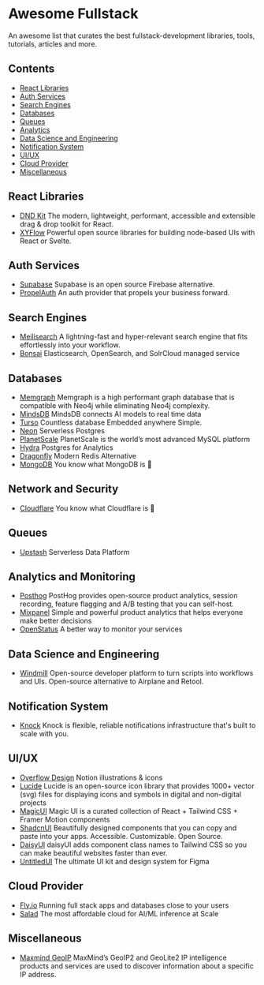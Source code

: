 # Awesome Fullstack
An awesome list that curates the best fullstack-development libraries, tools, tutorials, articles and more.

## Contents
- [React Libraries](#react-libraies)
- [Auth Services](#auth-services)
- [Search Engines](#search-engines)
- [Databases](#databases)
- [Queues](#queues)
- [Analytics](#analytics-and-monitoring)
- [Data Science and Engineering](#data-science-and-engineering)
- [Notification System](#notification-system)
- [UI/UX](#uiux)
- [Cloud Provider](#cloud-provider)
- [Miscellaneous](#miscellaneous)

## React Libraries

- [DND Kit](https://github.com/clauderic/dnd-kit) The modern, lightweight, performant, accessible and extensible drag & drop toolkit for React.
- [XYFlow](https://github.com/xyflow/xyflow) Powerful open source libraries for building node-based UIs with React or Svelte.

## Auth Services

- [Supabase](https://supabase.com/) Supabase is an open source Firebase alternative.
- [PropelAuth](https://www.propelauth.com/) An auth provider that propels your business forward.

## Search Engines

- [Meilisearch](https://www.meilisearch.com/) A lightning-fast and hyper-relevant search engine that fits effortlessly into your workflow.
- [Bonsai](https://bonsai.io/) Elasticsearch, OpenSearch, and SolrCloud managed service

## Databases

- [Memgraph](https://memgraph.com/) Memgraph is a high performant graph database that is compatible with Neo4j while eliminating Neo4j complexity.
- [MindsDB](https://github.com/mindsdb/mindsdb) MindsDB connects AI models to real time data
- [Turso](https://turso.tech/) Countless database Embedded anywhere Simple.
- [Neon](https://neon.tech/) Serverless Postgres
- [PlanetScale](https://planetscale.com/) PlanetScale is the world’s most advanced MySQL platform
- [Hydra](https://www.hydra.so/) Postgres for Analytics
- [Dragonfly](https://www.dragonflydb.io/) Modern Redis Alternative
- [MongoDB](https://www.mongodb.com/) You know what MongoDB is 😬

## Network and Security
- [Cloudflare](https://www.cloudflare.com/) You know what Cloudflare is 😬

## Queues
- [Upstash](https://upstash.com/) Serverless Data Platform

## Analytics and Monitoring
- [Posthog](https://github.com/PostHog/posthog) PostHog provides open-source product analytics, session recording, feature flagging and A/B testing that you can self-host.
- [Mixpanel](https://mixpanel.com/) Simple and powerful product analytics that helps everyone make better decisions
- [OpenStatus](https://www.openstatus.dev/) A better way to monitor your services

## Data Science and Engineering
- [Windmill](https://github.com/windmill-labs/windmill) Open-source developer platform to turn scripts into workflows and UIs. Open-source alternative to Airplane and Retool.

## Notification System
- [Knock](https://knock.app/) Knock is flexible, reliable notifications infrastructure that's built to scale with you.

## UI/UX
- [Overflow Design](https://www.overflow.design/index.html) Notion illustrations & icons
- [Lucide](https://lucide.dev/) Lucide is an open-source icon library that provides 1000+ vector (svg) files for displaying icons and symbols in digital and non-digital projects
- [MagicUI](https://magicui.design/) Magic UI is a curated collection of React + Tailwind CSS + Framer Motion components
- [ShadcnUI](https://ui.shadcn.com/) Beautifully designed components that you can copy and paste into your apps. Accessible. Customizable. Open Source.
- [DaisyUI](https://daisyui.com/) daisyUI adds component class names to Tailwind CSS so you can make beautiful websites faster than ever.
- [UntitledUI](https://www.untitledui.com/) The ultimate UI kit and design system for Figma

## Cloud Provider
- [Fly.io](https://fly.io) Running full stack apps and databases close to your users
- [Salad](https://salad.com/) The most affordable cloud for AI/ML inference at Scale

## Miscellaneous
- [Maxmind GeoIP](https://dev.maxmind.com/geoip) MaxMind’s GeoIP2 and GeoLite2 IP intelligence products and services are used to discover information about a specific IP address.
